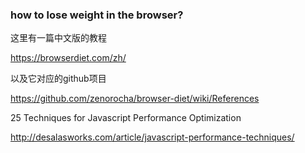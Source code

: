 ### how to lose weight in the browser?
这里有一篇中文版的教程

https://browserdiet.com/zh/

以及它对应的github项目

https://github.com/zenorocha/browser-diet/wiki/References

25 Techniques for Javascript Performance Optimization

http://desalasworks.com/article/javascript-performance-techniques/

